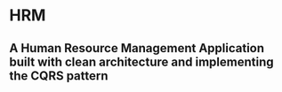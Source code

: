 # HRM
## A Human Resource Management Application built with clean architecture and implementing the CQRS pattern
